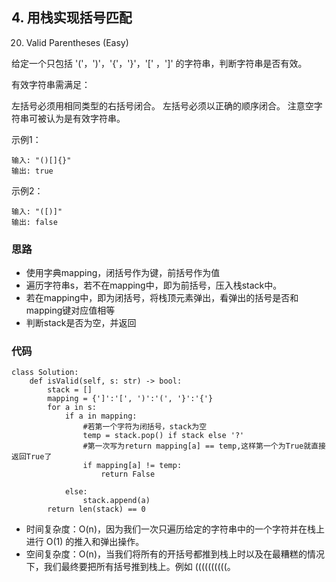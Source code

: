 ## 4. 用栈实现括号匹配
20. Valid Parentheses (Easy)

给定一个只包括 '('，')'，'{'，'}'，'[' ，']' 的字符串，判断字符串是否有效。

有效字符串需满足：

左括号必须用相同类型的右括号闭合。
左括号必须以正确的顺序闭合。
注意空字符串可被认为是有效字符串。

示例1：
```
输入: "()[]{}"
输出: true
```
示例2：
```
输入: "([)]"
输出: false
```
### 思路
- 使用字典mapping，闭括号作为键，前括号作为值
- 遍历字符串s，若不在mapping中，即为前括号，压入栈stack中。
- 若在mapping中，即为闭括号，将栈顶元素弹出，看弹出的括号是否和mapping键对应值相等
- 判断stack是否为空，并返回

### 代码
```
class Solution:
    def isValid(self, s: str) -> bool:
        stack = []
        mapping = {']':'[', ')':'(', '}':'{'}
        for a in s:
            if a in mapping:
                #若第一个字符为闭括号，stack为空
                temp = stack.pop() if stack else '?'
                #第一次写为return mapping[a] == temp,这样第一个为True就直接返回True了
                if mapping[a] != temp:
                    return False

            else:
                stack.append(a)
        return len(stack) == 0
```
- 时间复杂度：O(n)，因为我们一次只遍历给定的字符串中的一个字符并在栈上进行 O(1) 的推入和弹出操作。
- 空间复杂度：O(n)，当我们将所有的开括号都推到栈上时以及在最糟糕的情况下，我们最终要把所有括号推到栈上。例如 ((((((((((。
